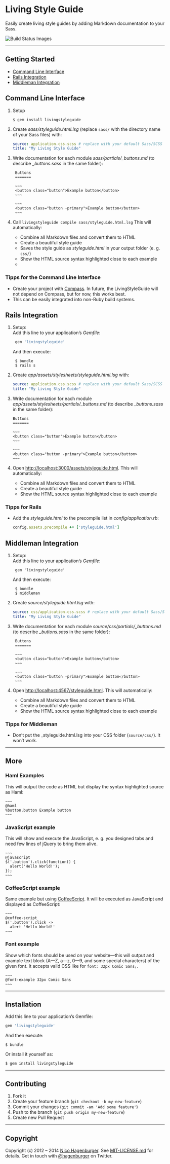# Living Style Guide

Easily create living style guides by adding Markdown documentation to
your Sass.

![Build Status Images](https://travis-ci.org/hagenburger/livingstyleguide.png)

----


## Getting Started

* [Command Line Interface](#command-line-interface)
* [Rails Integration](#rails-integration)
* [Middleman Integration](#middleman-integration)


## Command Line Interface

1. Setup
   ```
   $ gem install livingstyleguide
   ```

2. Create *_sass/styleguide.html.lsg_* (replace `sass/` with the directory name of your Sass files) with:
   ``` yaml
   source: application.css.scss # replace with your default Sass/SCSS file name
   title: "My Living Style Guide"
   ```

3. Write documentation for each module *sass/partials/_buttons.md* (to describe *_buttons.sass* in the same folder):

        Buttons
        =======

        ~~~
        <button class="button">Example button</button>
        ~~~

        ~~~
        <button class="button -primary">Example button</button>
        ~~~

4. Call `livingstyleguide compile sass/styleguide.html.lsg`
   This will automatically:
   * Combine all Markdown files and convert them to HTML
   * Create a beautiful style guide
   * Saves the style guide as _styleguide.html_ in your output folder (e. g. `css/`)
   * Show the HTML source syntax highlighted close to each example
   * 
   
### Tipps for the Command Line Interface

* Create your project with [Compass](http://compass-style.org). In future, the LivingStyleGuide will not depend on Compass, but for now, this works best.
* This can be easily integrated into non-Ruby build systems.


## Rails Integration

1. Setup:  
   Add this line to your application’s _Gemfile_:

   ``` ruby
    gem 'livingstyleguide'
   ```

   And then execute:

   ```
    $ bundle
    $ rails s
   ```

2. Create *_app/assets/stylesheets/styleguide.html.lsg_* with:
   ``` yaml
   source: application.css.scss # replace with your default Sass/SCSS file name
   title: "My Living Style Guide"
   ```

3.  Write documentation for each module *app/assets/stylesheets/partials/_buttons.md* (to describe *_buttons.sass* in the same folder):

        Buttons
        =======

        ~~~
        <button class="button">Example button</button>
        ~~~

        ~~~
        <button class="button -primary">Example button</button>
        ~~~

4. Open <http://localhost:3000/assets/styleguide.html>.
   This will automatically:
   * Combine all Markdown files and convert them to HTML
   * Create a beautiful style guide
   * Show the HTML source syntax highlighted close to each example

### Tipps for Rails

*  Add the _styleguide.html_ to the precompile list in _config/application.rb_:

   ``` ruby
   config.assets.precompile += ['styleguide.html']
   ```


## Middleman Integration

1. Setup:  
   Add this line to your application’s _Gemfile_:

   ```
    gem 'livingstyleguide'
   ```

   And then execute:

   ```
    $ bundle
    $ middleman
   ```

2. Create *_source/styleguide.html.lsg_* with:
   ``` yaml
   source: css/application.css.scss # replace with your default Sass/SCSS file name
   title: "My Living Style Guide"
   ```

3. Write documentation for each module *source/css/partials/_buttons.md* (to describe *_buttons.sass* in the same folder):

        Buttons
        =======

        ~~~
        <button class="button">Example button</button>
        ~~~

        ~~~
        <button class="button -primary">Example button</button>
        ~~~

4. Open <http://localhost:4567/styleguide.html>.
   This will automatically:
   * Combine all Markdown files and convert them to HTML
   * Create a beautiful style guide
   * Show the HTML source syntax highlighted close to each example

### Tipps for Middleman

* Don’t put the _styleguide.html.lsg into your CSS folder (`source/css/`). It won’t work.

----

## More

### Haml Examples

This will output the code as HTML but display the syntax highlighted
source as Haml:

    ~~~
    @haml
    %button.button Example button
    ~~~


### JavaScript example

This will show and execute the JavaScript, e. g. you designed tabs and
need few lines of jQuery to bring them alive.

    ~~~
    @javascript
    $('.button').click(function() {
      alert('Hello World!');
    });
    ~~~


### CoffeeScript example

Same example but using [CoffeeScript](http://coffeescript.org). It will be
executed as JavaScript and displayed as CoffeeScript:

    ~~~
    @coffee-script
    $('.button').click ->
      alert 'Hello World!'
    ~~~


### Font example

Show which fonts should be used on your website—this will output and example text block (A—Z, a—z, 0—9, and some special characters) of the given font. It accepts valid CSS like for `font: 32px Comic Sans;`.

    ~~~
    @font-example 32px Comic Sans
    ~~~

----


## Installation

Add this line to your application’s Gemfile:

``` ruby
gem 'livingstyleguide'
```

And then execute:

    $ bundle

Or install it yourself as:

    $ gem install livingstyleguide

----


## Contributing

1. Fork it
2. Create your feature branch (`git checkout -b my-new-feature`)
3. Commit your changes (`git commit -am 'Add some feature'`)
4. Push to the branch (`git push origin my-new-feature`)
5. Create new Pull Request

----


## Copyright

Copyright (c) 2012 – 2014 [Nico Hagenburger](http://www.hagenburger.net).
See [MIT-LICENSE.md](MIT-LICENSE.md) for details.
Get in touch with [@hagenburger](http://twitter.com/hagenburger) on Twitter.
